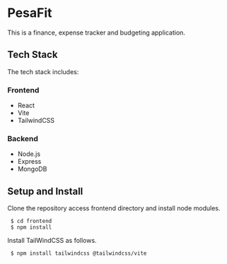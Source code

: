 # PesaFit

This is a finance, expense tracker and budgeting application.

## Tech Stack 
The tech stack includes:

### Frontend
 - React
 - Vite
 - TailwindCSS


### Backend
 - Node.js
 - Express
 - MongoDB

 ## Setup and Install
 Clone the repository access frontend directory and install node modules.
 ```
  $ cd frontend
  $ npm install
 ```

Install TailWindCSS as follows.
```
 $ npm install tailwindcss @tailwindcss/vite
```
